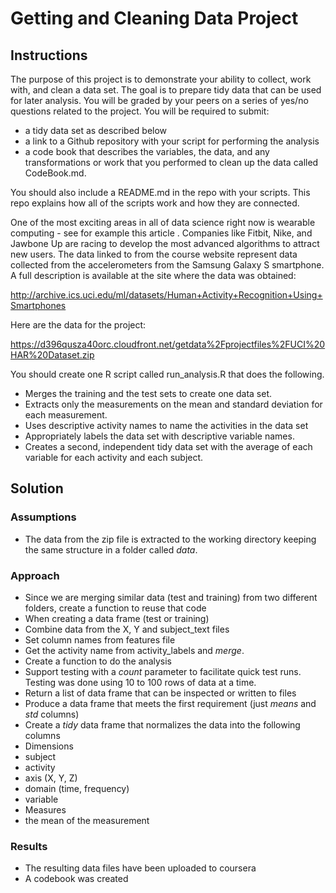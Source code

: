 # Getting and Cleaning Data Project

## Instructions

The purpose of this project is to demonstrate your ability to collect, work with, and clean a data set. The goal is to prepare tidy data that can be used for later analysis. You will be graded by your peers on a series of yes/no questions related to the project. You will be required to submit: 

* a tidy data set as described below
* a link to a Github repository with your script for performing the analysis
* a code book that describes the variables, the data, and any transformations or work that you performed to clean up the data called CodeBook.md. 

You should also include a README.md in the repo with your scripts. This repo explains how all of the scripts work and how they are connected.  

One of the most exciting areas in all of data science right now is wearable computing - see for example this article . Companies like Fitbit, Nike, and Jawbone Up are racing to develop the most advanced algorithms to attract new users. The data linked to from the course website represent data collected from the accelerometers from the Samsung Galaxy S smartphone. A full description is available at the site where the data was obtained: 

http://archive.ics.uci.edu/ml/datasets/Human+Activity+Recognition+Using+Smartphones 

Here are the data for the project: 

https://d396qusza40orc.cloudfront.net/getdata%2Fprojectfiles%2FUCI%20HAR%20Dataset.zip 

You should create one R script called run_analysis.R that does the following. 

* Merges the training and the test sets to create one data set.
* Extracts only the measurements on the mean and standard deviation for each measurement. 
* Uses descriptive activity names to name the activities in the data set
* Appropriately labels the data set with descriptive variable names. 
* Creates a second, independent tidy data set with the average of each variable for each activity and each subject. 

## Solution

### Assumptions

* The data from the zip file is extracted to the working directory keeping the same structure in a folder called _data_.

### Approach

* Since we are merging similar data (test and training) from two different folders, create a function to reuse that code
* When creating a data frame (test or training)
 * Combine data from the X, Y and subject_text files
 * Set column names from features file
 * Get the activity name from activity_labels and _merge_.
* Create a function to do the analysis 
 * Support testing with a _count_ parameter to facilitate quick test runs.  Testing was done using 10 to 100 rows of data at a time.
 * Return a list of data frame that can be inspected or written to files
 * Produce a data frame that meets the first requirement (just _means_ and _std_ columns)
 * Create a _tidy_ data frame that normalizes the data into the following columns
  * Dimensions
   * subject
   * activity
   * axis (X, Y, Z)
   * domain (time, frequency)
   * variable
  * Measures
   * the mean of the measurement

### Results

* The resulting data files have been uploaded to coursera
* A codebook was created



